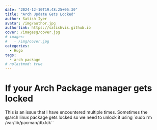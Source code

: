 ```yaml
---
date: "2024-12-10T19:48:25+05:30"
title: "Arch Update Gets Locked"
author: Satish Iyer
avatar: /img/author.jpg
authorlink: https://satishvis.github.io
cover: /imagesg/cover.jpg
# images:
#   - /img/cover.jpg
categories:
  - Hugo
tags:
  - arch package
# nolastmod: true
---
```


# If your Arch Package manager gets locked

This is an issue that I have encountered multiple times.
Sometimes the @arch linux package gets locked so we need to unlock it using `sudo rm /var/lib/pacman/db.lck``
